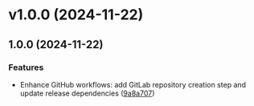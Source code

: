 # v1.0.0 (2024-11-22)

## 1.0.0 (2024-11-22)

### Features

- Enhance GitHub workflows: add GitLab repository creation step and update release dependencies
  ([9a8a707](https://github.com/imavikshan/mochi/commit/9a8a707d409ebcd377c5254a99f4a68c2638dde0))
